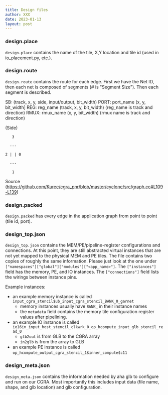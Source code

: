 ```yaml
---
title: Design files
author: XXX
date: 2023-01-13
layout: post
---
```


### design.place 

`design.place` contains the name of the tile, X,Y location and tile id (used in io_placement.py, etc.).

### design.route

`design.route` contains the route for each edge. First we have the Net ID, then each net is composed of segments (# is "Segment Size"). Then each segment is described. 

SB: (track, x, y, side, input/output, bit_width)
PORT: port_name (x, y, bit_width]
REG:  reg_name (track, x, y, bit_width) (reg_name is track and direction)
RMUX: rmux_name (x, y, bit_width) (rmux name is track and direction)

(Side)

       3
       
      ---
      
    2 | | 0
    
      ---
      
       1
   
   
Source (https://github.com/Kuree/cgra_pnr/blob/master/cyclone/src/graph.cc#L109-L139)

### design.packed

`design.packed` has every edge in the application graph from point to point (tile id, port).

### design_top.json
`design_top.json` contains the MEM/PE/pipeline-register configurations and connections. At this point, they are still abstracted virtual instances that are not yet mapped to the physical MEM and PE tiles. The file contains two copies of roughly the same information. Please just look at the one under `["namespaces"]["global"]["modules"]["<app_name>"]`. The `["instances"]` field has the memory, PE, and IO instances. The `["connections"]` field lists the wirings between instance pins.

Example instances:
- an example memory instance is called `input_cgra_stencil$ub_input_cgra_stencil_BANK_0_garnet`
    - memory instances usually have `BANK_` in their instance names
    - the `metadata` field contains the memory tile configuration register values after pipelining.
- an example IO instance is called `io16in_input_host_stencil_clkwrk_0_op_hcompute_input_glb_stencil_read_0`
    - `glb2out` is from GLB to the CGRA array
    - `in2glb` is from the array to GLB
- an example PE instance is called `op_hcompute_output_cgra_stencil_1$inner_compute$c11`


### design_meta.json

`design_meta.json` contains the information needed by aha glb to configure and run on our CGRA. Most importantly this includes input data (file name, shape, and glb location) and glb configuration. 
